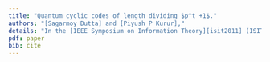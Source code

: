 ```yaml
---
title: "Quantum cyclic codes of length dividing $p^t +1$."
authors: "[Sagarmoy Dutta] and [Piyush P Kurur],"
details: "In the [IEEE Symposium on Information Theory][isit2011] (ISIT), pages 648--652,"
pdf: paper
bib: cite
---
```

